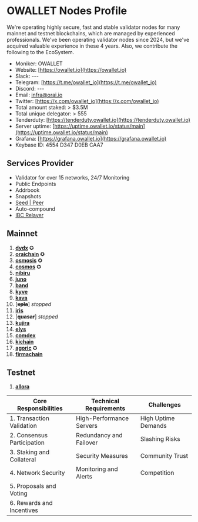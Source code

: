 # OWALLET Nodes Profile

We're operating highly secure, fast and stable validator nodes for many mainnet and testnet blockchains, which are managed by experienced professionals. We've been operating validator nodes since 2024, but we've acquired valuable experience in these 4 years. Also, we contribute the following to the EcoSystem.

- Moniker: OWALLET
- Website: [https://owallet.io](https://owallet.io)
- Slack: ---
- Telegram: [https://t.me/owallet_io](https://t.me/owallet_io)
- Discord: ---
- Email: infra@orai.io
- Twitter: [https://x.com/owallet_io](https://x.com/owallet_io)
- Total amount staked: > $3.5M
- Total unique delegator: > 555
- Tenderduty: [https://tenderduty.owallet.io](https://tenderduty.owallet.io)
- Server uptime: [https://uptime.owallet.io/status/main](https://uptime.owallet.io/status/main)
- Grafana: [https://grafana.owallet.io](https://grafana.owallet.io)
- Keybase ID: 4554 D347 D0EB CAA7

## Services Provider

- Validator for over 15 networks, 24/7 Monitoring
- Public Endpoints
- Addrbook
- Snapshots
- [Seed | Peer](/seeds.md)
- Auto-compound
- [IBC Relayer](https://relayers.smartstake.io/relayer/4554D347D0EBCAA7)

## Mainnet

1. [**dydx**](/mainnet/dydx.md) ✪
2. [**oraichain**](/mainnet/oraichain.md) ✪
3. [**osmosis**](/mainnet/osmosis.md) ✪
4. [**cosmos**](/mainnet/cosmos.md) ✪
5. [**nibiru**](/mainnet/nibiru.md)
6. [**juno**](/mainnet/juno.md)
7. [**band**](/mainnet/band.md)
8. [**kyve**](/mainnet/kyve.md)
9. [**kava**](/mainnet/kava.md)
10. [~~**xpla**~~] *stopped*
11. [**iris**](/mainnet/iris.md)
12. [~~**quasar**~~] *stopped*
13. [**kujira**](/mainnet/kujira.md)
14. [**elys**](/mainnet/elys.md)
15. [**comdex**](mainnet/comdex.md)
16. [**kichain**](mainnet/kichain.md)
17. [**agoric**](mainnet/agoric.md) ✪
18. [**firmachain**](mainnet/firmachain.md)

## Testnet

1. [**allora**](/testnet/allora.md)

| Core Responsibilities      | Technical Requirements   | Challenges          |
|----------------------------|--------------------------|---------------------|
| 1. Transaction Validation  | High-Performance Servers | High Uptime Demands |
| 2. Consensus Participation | Redundancy and Failover  | Slashing Risks      |
| 3. Staking and Collateral  | Security Measures        | Community Trust     |
| 4. Network Security        | Monitoring and Alerts    | Competition         |
| 5. Proposals and Voting    |                          |                     |
| 6. Rewards and Incentives  |                          |                     |
